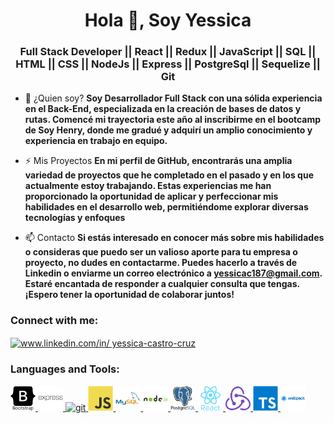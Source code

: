 <h1 align="center">Hola 👋, Soy Yessica</h1>
<h3 align="center">Full Stack Developer || React || Redux || JavaScript || SQL || HTML || CSS || NodeJs || Express || PostgreSql || Sequelize || Git</h3>

- 🔭 ¿Quien soy? **Soy Desarrollador Full Stack con una sólida experiencia en el Back-End, especializada en la creación de bases de datos y rutas. Comencé mi trayectoria este año al inscribirme en el bootcamp de Soy Henry, donde me gradué y adquirí un amplio conocimiento y experiencia en trabajo en equipo.**

- ⚡ Mis Proyectos **En mi perfil de GitHub, encontrarás una amplia variedad de proyectos que he completado en el pasado y en los que actualmente estoy trabajando. Estas experiencias me han proporcionado la oportunidad de aplicar y perfeccionar mis habilidades en el desarrollo web, permitiéndome explorar diversas tecnologías y enfoques**

- 📫 Contacto **Si estás interesado en conocer más sobre mis habilidades o consideras que puedo ser un valioso aporte para tu empresa o proyecto, no dudes en contactarme. Puedes hacerlo a través de Linkedin o enviarme un correo electrónico a yessicac187@gmail.com. Estaré encantada de responder a cualquier consulta que tengas. ¡Espero tener la oportunidad de colaborar juntos!**

<h3 align="left">Connect with me:</h3>
<p align="left">
<a href="https://linkedin.com/in/www.linkedin.com/in/ yessica-castro-cruz" target="blank"><img align="center" src="https://raw.githubusercontent.com/rahuldkjain/github-profile-readme-generator/master/src/images/icons/Social/linked-in-alt.svg" alt="www.linkedin.com/in/ yessica-castro-cruz" height="30" width="40" /></a>
</p>

<h3 align="left">Languages and Tools:</h3>
<p align="left"> <a href="https://getbootstrap.com" target="_blank" rel="noreferrer"> <img src="https://raw.githubusercontent.com/devicons/devicon/master/icons/bootstrap/bootstrap-plain-wordmark.svg" alt="bootstrap" width="40" height="40"/> </a> <a href="https://expressjs.com" target="_blank" rel="noreferrer"> <img src="https://raw.githubusercontent.com/devicons/devicon/master/icons/express/express-original-wordmark.svg" alt="express" width="40" height="40"/> </a> <a href="https://git-scm.com/" target="_blank" rel="noreferrer"> <img src="https://www.vectorlogo.zone/logos/git-scm/git-scm-icon.svg" alt="git" width="40" height="40"/> </a> <a href="https://developer.mozilla.org/en-US/docs/Web/JavaScript" target="_blank" rel="noreferrer"> <img src="https://raw.githubusercontent.com/devicons/devicon/master/icons/javascript/javascript-original.svg" alt="javascript" width="40" height="40"/> </a> <a href="https://www.mysql.com/" target="_blank" rel="noreferrer"> <img src="https://raw.githubusercontent.com/devicons/devicon/master/icons/mysql/mysql-original-wordmark.svg" alt="mysql" width="40" height="40"/> </a> <a href="https://nodejs.org" target="_blank" rel="noreferrer"> <img src="https://raw.githubusercontent.com/devicons/devicon/master/icons/nodejs/nodejs-original-wordmark.svg" alt="nodejs" width="40" height="40"/> </a> <a href="https://www.postgresql.org" target="_blank" rel="noreferrer"> <img src="https://raw.githubusercontent.com/devicons/devicon/master/icons/postgresql/postgresql-original-wordmark.svg" alt="postgresql" width="40" height="40"/> </a> <a href="https://reactjs.org/" target="_blank" rel="noreferrer"> <img src="https://raw.githubusercontent.com/devicons/devicon/master/icons/react/react-original-wordmark.svg" alt="react" width="40" height="40"/> </a> <a href="https://redux.js.org" target="_blank" rel="noreferrer"> <img src="https://raw.githubusercontent.com/devicons/devicon/master/icons/redux/redux-original.svg" alt="redux" width="40" height="40"/> </a> <a href="https://www.typescriptlang.org/" target="_blank" rel="noreferrer"> <img src="https://raw.githubusercontent.com/devicons/devicon/master/icons/typescript/typescript-original.svg" alt="typescript" width="40" height="40"/> </a> <a href="https://webpack.js.org" target="_blank" rel="noreferrer"> <img src="https://raw.githubusercontent.com/devicons/devicon/d00d0969292a6569d45b06d3f350f463a0107b0d/icons/webpack/webpack-original-wordmark.svg" alt="webpack" width="40" height="40"/> </a> </p>
